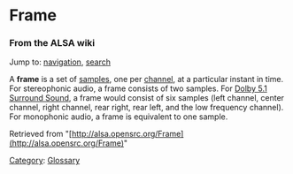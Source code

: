 Frame
=====

### From the ALSA wiki

Jump to: [navigation](#mw-head), [search](#p-search)

A **frame** is a set of
[samples](?title=Sample&action=edit&redlink=1 "Sample (page does not exist)"),
one per [channel](/Channel "Channel"), at a particular instant in time.
For stereophonic audio, a frame consists of two samples. For [Dolby 5.1
Surround
Sound](?title=Dolby_5.1_Surround_Sound&action=edit&redlink=1 "Dolby 5.1 Surround Sound (page does not exist)"),
a frame would consist of six samples (left channel, center channel,
right channel, rear right, rear left, and the low frequency channel).
For monophonic audio, a frame is equivalent to one sample.

Retrieved from
"[http://alsa.opensrc.org/Frame](http://alsa.opensrc.org/Frame)"

[Category](/Special:Categories "Special:Categories"):
[Glossary](/Category:Glossary "Category:Glossary")


